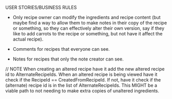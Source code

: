 USER STORIES/BUSINESS RULES

- Only recipe owner can modify the ingredients and recipe content (but maybe find a way to allow them to make notes in their copy of the recipe or something, so they can effectively alter their own version, say if they like to add carrots to the recipe or something, but not have it affect the actual recipe).

- Comments for recipes that everyone can see.

- Notes for recipes that only the note creator can see.

// NOTE When creating an altered recipe have it add the new altered recipe id to AlternateRecipeIds. When an altered recipe is being viewed have it check if the RecipeId == CreatedFromRecipeId. If not, have it check if the (alternate) recipe id is in the list of AlternateRecipeIds. This MIGHT be a viable path to not needing to make extra copies of unaltered ingredients.